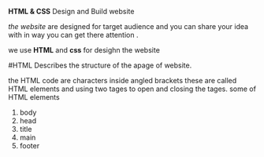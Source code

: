 **HTML & CSS**
Design and Build website 

*the website* are designed for target audience and you can share your idea with in way you can get there attention .

we use **HTML** and **css** for desighn the website 

#HTML
Describes the structure of the apage of website.

the HTML code are characters inside angled brackets these are called HTML elements and using two tages to open and closing the tages.
some of HTML elements 
1. body
2. head
3. title 
4. main 
5. footer



#

 



